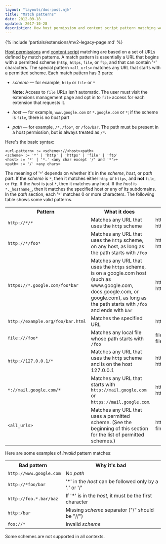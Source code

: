```yaml
---
layout: "layouts/doc-post.njk"
title: "Match patterns"
date: 2012-09-18
updated: 2017-10-28
description: How host permission and content script pattern matching works, with examples.
---
```


{% include 'partials/extensions/mv2-legacy-page.md' %}

[Host permissions][1] and [content script][2] matching are based on a set of URLs defined by match
patterns. A match pattern is essentially a URL that begins with a permitted scheme (`http`, `https`,
`file`, or `ftp`, and that can contain '`*`' characters. The special pattern `<all_urls>` matches
any URL that starts with a permitted scheme. Each match pattern has 3 parts:

- _scheme_ — for example, `http` or `file` or `*`

  <div class="aside aside--note"><b>Note:</b> Access to <code>file</code> URLs isn't automatic. The user must visit the extensions management page and opt in to <code>file</code> access for each extension that requests it.</div>

- _host_ — for example, `www.google.com` or `*.google.com` or `*`; if the scheme is `file`, there is
  no _host_ part
- _path_ — for example, `/*`, `/foo*`, or `/foo/bar`. The path must be present in a host permission,
  but is always treated as `/*`.

Here's the basic syntax:

```text
<url-pattern> := <scheme>://<host><path>
<scheme> := '*' | 'http' | 'https' | 'file' | 'ftp'
<host> := '*' | '*.' <any char except '/' and '*'>+
<path> := '/' <any chars>
```

The meaning of '`*`' depends on whether it's in the _scheme_, _host_, or _path_ part. If the
_scheme_ is `*`, then it matches either `http` or `https`, and **not** `file`, or `ftp`. If the
_host_ is just `*`, then it matches any host. If the _host_ is `*._hostname_`, then it matches the
specified host or any of its subdomains. In the _path_ section, each '`*`' matches 0 or more
characters. The following table shows some valid patterns.

<table class="simple"><tbody><tr><th style="margin-left:0; padding-left:0">Pattern</th><th style="margin-left:0; padding-left:0">What it does</th><th style="margin-left:0; padding-left:0">Examples of matching URLs</th></tr><tr><td><code>http://*/*</code></td><td>Matches any URL that uses the <code>http</code> scheme</td><td>http://www.google.com/<br>http://example.org/foo/bar.html</td></tr><tr><td><code>http://*/foo*</code></td><td>Matches any URL that uses the <code>http</code> scheme, on any host, as long as the path starts with <code>/foo</code></td><td>http://example.com/foo/bar.html<br>http://www.google.com/foo<b></b></td></tr><tr><td><code>https://*.google.com/foo*bar</code></td><td>Matches any URL that uses the <code>https</code> scheme, is on a google.com host (such as www.google.com, docs.google.com, or google.com), as long as the path starts with <code>/foo</code> and ends with <code>bar</code></td><td>https://www.google.com/foo/baz/bar<br>https://docs.google.com/foobar</td></tr><tr><td><code>http://example.org/foo/bar.html</code></td><td>Matches the specified URL</td><td>http://example.org/foo/bar.html</td></tr><tr><td><code>file:///foo*</code></td><td>Matches any local file whose path starts with <code>/foo</code></td><td>file:///foo/bar.html<br>file:///foo</td></tr><tr><td><code>http://127.0.0.1/*</code></td><td>Matches any URL that uses the <code>http</code> scheme and is on the host 127.0.0.1</td><td>http://127.0.0.1/<br>http://127.0.0.1/foo/bar.html</td></tr><tr><td><code>*://mail.google.com/*</code></td><td>Matches any URL that starts with <code>http://mail.google.com</code> or <code>https://mail.google.com</code>.</td><td>http://mail.google.com/foo/baz/bar<br>https://mail.google.com/foobar</td></tr><tr><td><code>&lt;all_urls&gt;</code></td><td>Matches any URL that uses a permitted scheme. (See the beginning of this section for the list of permitted schemes.)</td><td>http://example.org/foo/bar.html<br>file:///bar/baz.html</td></tr></tbody></table>

Here are some examples of _invalid_ pattern matches:

<table class="simple"><tbody><tr><th style="margin-left:0; padding-left:0">Bad pattern</th><th style="margin-left:0; padding-left:0">Why it's bad</th></tr><tr><td><code>http://www.google.com</code></td><td>No <em>path</em></td></tr><tr><td><code>http://*foo/bar</code></td><td>'*' in the <em>host</em> can be followed only by a '.' or '/'</td></tr><tr><td><code>http://foo.*.bar/baz&nbsp;</code></td><td>If '*' is in the <em>host</em>, it must be the first character</td></tr><tr><td><code>http:/bar</code></td><td>Missing <em>scheme</em> separator ("/" should be "//")</td></tr><tr><td><code>foo://*</code></td><td>Invalid <em>scheme</em></td></tr></tbody></table>

Some schemes are not supported in all contexts.

[1]: /docs/extensions/mv2/declare_permissions#host-permissions
[2]: /docs/extensions/mv2/content_scripts

